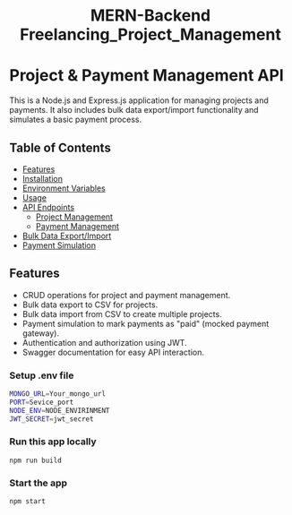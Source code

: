 <h1 align="center">MERN-Backend Freelancing_Project_Management</h1>

# Project & Payment Management API

This is a Node.js and Express.js application for managing projects and payments. It also includes bulk data export/import functionality and simulates a basic payment process.

## Table of Contents

- [Features](#features)
- [Installation](#installation)
- [Environment Variables](#environment-variables)
- [Usage](#usage)
- [API Endpoints](#api-endpoints)
  - [Project Management](#project-management)
  - [Payment Management](#payment-management)
- [Bulk Data Export/Import](#bulk-data-exportimport)
- [Payment Simulation](#payment-simulation)

## Features

- CRUD operations for project and payment management.
- Bulk data export to CSV for projects.
- Bulk data import from CSV to create multiple projects.
- Payment simulation to mark payments as "paid" (mocked payment gateway).
- Authentication and authorization using JWT.
- Swagger documentation for easy API interaction.

### Setup .env file

```bash
MONGO_URL=Your_mongo_url
PORT=Sevice_port
NODE_ENV=NODE_ENVIRINMENT
JWT_SECRET=jwt_secret
```

### Run this app locally

```shell
npm run build
```

### Start the app

```shell
npm start
```
